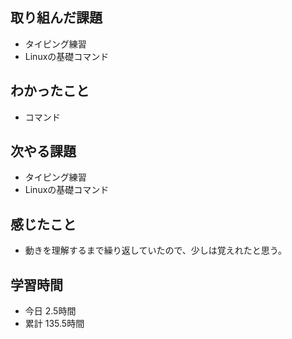 ## 取り組んだ課題
- タイピング練習
- Linuxの基礎コマンド
## わかったこと
- コマンド
## 次やる課題
- タイピング練習
- Linuxの基礎コマンド
## 感じたこと
- 動きを理解するまで繰り返していたので、少しは覚えれたと思う。
## 学習時間
- 今日 2.5時間
- 累計 135.5時間
